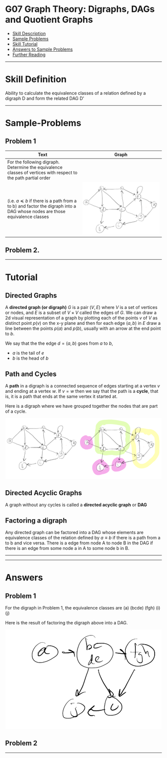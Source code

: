 # G07 Graph Theory: Digraphs, DAGs and Quotient Graphs


* [Skill Description](#skill-description)
* [Sample Problems](#Sample-Problems)
* [Skill Tutorial](#Tutorial)
* [Answers to Sample Problems](#Answers)
* [Further Reading](#Reading)

---


# Skill Definition
Ability to calculate the equivalence classes of a relation defined by a digraph D and form the related DAG D'



---

# Sample-Problems

## Problem 1
| Text | Graph |
|-|-|
|For the following digraph. Determine the equivalence classes of vertices with respect to the path partial order
(i.e. $a\preceq b$ if there is a path from a to b) and factor the digraph into a DAG whose nodes are those equivalence classes|![digraph2a](digraph2.png)|



## Problem 2.


---

# Tutorial


## Directed Graphs

A **directed graph (or digraph)** $G$ is a pair $(V,E)$ where $V$ is a set of vertices or nodes, and $E$ is a subset of $V \times V$ called the edges of $G$.
We can draw a 2d visual representation of a graph by plotting each of the points $v$ of $V$ as distinct point $p(v)$ on the x-y plane and then
for each edge $(a,b)$ in $E$ draw a line between the points $p(a)$ and $p(b)$, usually with an arrow at the end point to $b$. 

We say that the the edge $d=(a,b)$ goes from $a$ to $b$,
* $a$ is the tail of $e$
* $b$ is the head of $b$


## Path and Cycles
A **path** in a digraph is a connected sequence of edges starting at a vertex $v$ and ending at a vertex $w$.
If $v=w$ then we say that the path is a **cycle**, that is, it is a path that ends at the same vertex it started at.

Here is a digraph where we have grouped together the nodes that are part of a cycle.

![digraph2a](digraph2a.png)

## Directed Acyclic Graphs
A graph without any cycles is called a **directed acyclic graph** or **DAG**


## Factoring a digraph
Any directed graph can be factored into a DAG whose elements are equivalence classes of the relation
defined by $a\equiv b$ if there is a path from a to b and vice versa. There is a edge from node A to node B
in the DAG if there is an edge from some node a in A to some node b in B.




---
---

# Answers

## Problem 1
For the digraph in Problem 1, the equivalence classes are (a) (bcde) (fgh) (i) (j)

Here is the result of factoring the digraph above into a DAG.

![digraph2b](digraph2b.png)


## Problem 2


---
